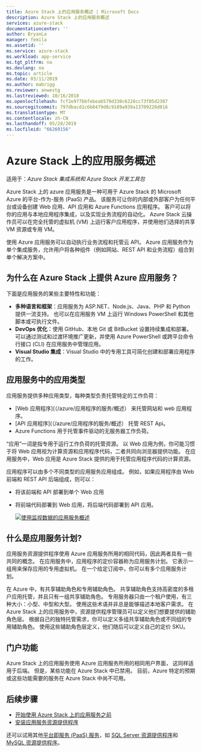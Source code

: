 ```yaml
---
title: Azure Stack 上的应用服务概述 | Microsoft Docs
description: Azure Stack 上的应用服务概述
services: azure-stack
documentationcenter: ''
author: BryanLa
manager: femila
ms.assetid: ''
ms.service: azure-stack
ms.workload: app-service
ms.tgt_pltfrm: na
ms.devlang: na
ms.topic: article
ms.date: 03/11/2019
ms.author: mabrigg
ms.reviewer: anwestg
ms.lastreviewed: 10/16/2018
ms.openlocfilehash: fcf2e977bbfebeab579d330c6228cc73f05d2307
ms.sourcegitcommit: 797dbacd1c6b8479d8c9189a939a13709228d816
ms.translationtype: MT
ms.contentlocale: zh-CN
ms.lasthandoff: 05/28/2019
ms.locfileid: "66269156"
---
```

# <a name="app-service-on-azure-stack-overview"></a>Azure Stack 上的应用服务概述

适用于：*Azure Stack 集成系统和 Azure Stack 开发工具包*

Azure Stack 上的 azure 应用服务是一种可用于 Azure Stack 的 Microsoft Azure 的平台-作为-服务 (PaaS) 产品。 该服务可让你的内部或外部客户为任何平台或设备创建 Web 应用、API 应用和 Azure Functions 应用程序。 客户可以将你的应用与本地应用程序集成，以及实现业务流程的自动化。 Azure Stack 云操作员可以在完全托管的虚拟机 (VM) 上运行客户应用程序，并使用他们选择的共享 VM 资源或专用 VM。

使用 Azure 应用服务可以自动执行业务流程和托管云 API。 Azure 应用服务作为单个集成服务，允许用户将各种组件（例如网站、REST API 和业务流程）组合到单个解决方案中。

## <a name="why-offer-azure-app-service-on-azure-stack"></a>为什么在 Azure Stack 上提供 Azure 应用服务？

下面是应用服务的某些主要特性和功能：

- **多种语言和框架**：应用服务为 ASP.NET、Node.js、Java、PHP 和 Python 提供一流支持。 也可以在应用服务 VM 上运行 Windows PowerShell 和其他脚本或可执行文件。
- **DevOps 优化**：使用 GitHub、本地 Git 或 BitBucket 设置持续集成和部署。 可以通过测试和过渡环境推广更新，并使用 Azure PowerShell 或跨平台命令行接口 (CLI) 在应用服务中管理应用。
- **Visual Studio 集成**：Visual Studio 中的专用工具可简化创建和部署应用程序的工作。

## <a name="app-types-in-app-service"></a>应用服务中的应用类型

应用服务提供多种应用类型，每种类型负责托管特定的工作负荷：

- [Web 应用程序](（/azure/应用程序的服务/概述） 来托管网站和 web 应用程序。
- [API 应用程序](（/azure/应用程序的服务/概述） 托管 REST Api。
- Azure Functions 用于托管事件驱动的无服务器工作负荷。

“应用”一词是指专用于运行工作负荷的托管资源。  以 Web 应用为例，你可能习惯于将 Web 应用视为计算资源和应用程序代码，二者共同向浏览器提供功能。  在应用服务中，Web 应用是 Azure Stack 提供的用于托管应用程序代码的计算资源。

应用程序可以由多个不同类型的应用服务应用组成。 例如，如果应用程序由 Web 前端和 REST API 后端组成，则可以：

- 将该前端和 API 部署到单个 Web 应用
- 将前端代码部署到 Web 应用，将后端代码部署到 API 应用。

   [![使用监视数据的应用服务概述](media/azure-stack-app-service-overview/image01.png "使用监视数据的应用服务概述")](media/azure-stack-app-service-overview/image01.png#lightbox)

## <a name="what-is-an-app-service-plan"></a>什么是应用服务计划?

应用服务资源提供程序使用 Azure 应用服务所用的相同代码，因此两者具有一些共同的概念。 在应用服务中，应用程序的定价容器称为应用服务计划。  它表示一组用来保存应用的专用虚拟机。 在一个给定订阅中，你可以有多个应用服务计划。

在 Azure 中，有共享辅助角色和专用辅助角色。 共享辅助角色支持高密度的多租户应用托管，并且只有一组共享辅助角色。 专用服务器只由一个租户使用，有三种大小：小型、中型和大型。 使用这些术语并非总是能够描述本地客户需求。 在 Azure Stack 上的应用服务中，资源提供程序管理员可以定义他们想要提供的辅助角色层。 根据自己的独特托管需求，你可以定义多组共享辅助角色或不同组的专用辅助角色。 使用这些辅助角色层定义，他们随后可以定义自己的定价 SKU。

## <a name="portal-features"></a>门户功能

Azure Stack 上的应用服务使用 Azure 应用服务所用的相同用户界面， 这同样适用于后端。 但是，某些功能在 Azure Stack 中已禁用。 目前，Azure 特定的预期或这些功能需要的服务在 Azure Stack 中尚不可用。

## <a name="next-steps"></a>后续步骤

- [开始使用 Azure Stack 上的应用服务之前](azure-stack-app-service-before-you-get-started.md)
- [安装应用服务资源提供程序](azure-stack-app-service-deploy.md)

还可以试用其他[平台即服务 (PaaS) 服务](azure-stack-offer-services-overview.md)，如 [SQL Server 资源提供程序](azure-stack-sql-resource-provider-deploy.md)和 [MySQL 资源提供程序](azure-stack-mysql-resource-provider-deploy.md)。
